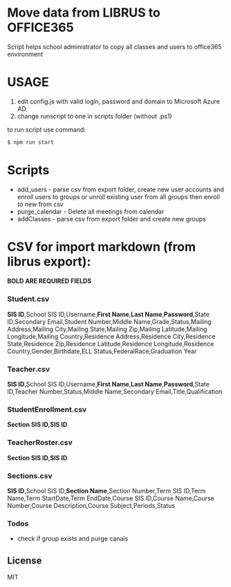 # Move data from LIBRUS to OFFICE365
Script helps school administrator to copy all classes and users to office365 environment

# USAGE
1. edit config.js with valid login, password and domain to Microsoft Azure AD.
2. change runscript to one in scripts folder (without .ps1)

to run script use command:
```sh
$ npm run start
```

# Scripts

  - add_users - parse csv from export folder, create new user accounts and enroll users to groups or unroll existing user from all groups then enroll to new from csv
  - purge_calendar - Delete all meetings from calendar
  - addClasses - parse csv from export folder and create new groups

# CSV for import markdown (from librus export):
#### BOLD ARE REQUIRED FIELDS

### Student.csv
**SIS ID**,School SIS ID,Username,**First Name**,**Last Name**,**Password**,State ID,Secondary Email,Student Number,Middle Name,Grade,Status,Mailing Address,Mailing City,Mailing State,Mailing Zip,Mailing Latitude,Mailing Longitude,Mailing Country,Residence Address,Residence City,Residence State,Residence Zip,Residence Latitude,Residence Longitude,Residence Country,Gender,Birthdate,ELL Status,FederalRace,Graduation Year

### Teacher.csv
**SIS ID**,School SIS ID,Username,**First Name**,**Last Name**,**Password**,State ID,Teacher Number,Status,Middle Name,Secondary Email,Title,Qualification

### StudentEnrollment.csv
**Section SIS ID,SIS ID**

### TeacherRoster.csv
**Section SIS ID,SIS ID**

### Sections.csv
**SIS ID**,School SIS ID,**Section Name**,Section Number,Term SIS ID,Term Name,Term StartDate,Term EndDate,Course SIS ID,Course Name,Course Number,Course Description,Course Subject,Periods,Status

### Todos

 - check if group exists and purge canals

License
----

MIT
